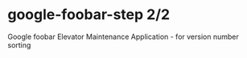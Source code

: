 # google-foobar-step 2/2
Google foobar  Elevator Maintenance
Application - for version number sorting 
